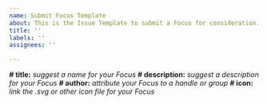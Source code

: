 ```yaml
---
name: Submit Focus Template
about: This is the Issue Template to submit a Focus for consideration.
title: ''
labels: ''
assignees: ''

---
```


**# title:** *suggest a name for your Focus*
**# description:** *suggest a description for your Focus*
**# author:** *attribute your Focus to a handle or group*
**# icon:** *link the .svg or other icon file for your Focus*

<Replace this text with your i= and e=, one per line>
